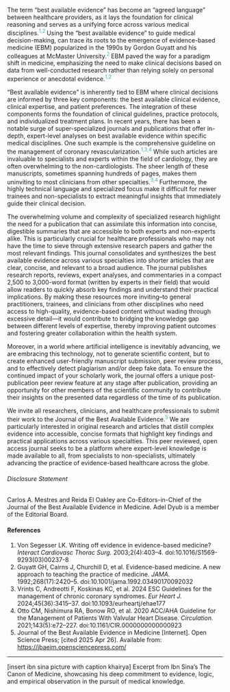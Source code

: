 
The term “best available evidence” has become an “agreed language” between healthcare providers, as it lays the foundation for clinical reasoning and serves as a unifying force across various medical disciplines.<sup style="color:#44A6B2;">1,2 </sup> Using the “best available evidence” to guide medical decision-making, can trace its roots to the emergence of evidence-based medicine (EBM) popularized in the 1990s by Gordon Guyatt and his colleagues at McMaster University.<sup style="color:#44A6B2;">2 </sup> EBM paved the way for a paradigm shift in medicine, emphasizing the need to make clinical decisions based on data from well-conducted research rather than relying solely on personal experience or anecdotal evidence.<sup style="color:#44A6B2;">1,2 </sup> 

“Best available evidence” is inherently tied to EBM where clinical decisions are informed by three key components: the best available clinical evidence, clinical expertise, and patient preferences. The integration of these components forms the foundation of clinical guidelines, practice protocols, and individualized treatment plans. In recent years, there has been a notable surge of super-specialized journals and publications that offer in-depth, expert-level analyses on best available evidence within specific medical disciplines. One such example is the comprehensive guideline on the management of coronary revascularization.<sup style="color:#44A6B2;">1,3,4 </sup> While such articles are invaluable to specialists and experts within the field of cardiology, they are often overwhelming to the non-cardiologists. The sheer length of these manuscripts, sometimes spanning hundreds of pages, makes them uninviting to most clinicians from other specialties.<sup style="color:#44A6B2;">3,4 </sup> Furthermore, the highly technical language and specialized focus make it difficult for newer trainees and non-specialists to extract meaningful insights that immediately guide their clinical decision.

The overwhelming volume and complexity of specialized research highlight the need for a publication that can assimilate this information into concise, digestible summaries that are accessible to both experts and non-experts alike. This is particularly crucial for healthcare professionals who may not have the time to sieve through extensive research papers and gather the most relevant findings. This journal consolidates and synthesizes the best available evidence across various specialties into shorter articles that are clear, concise, and relevant to a broad audience. The journal publishes research reports, reviews, expert analyses, and commentaries in a compact 2,500 to 3,000-word format (written by experts in their field) that would allow readers to quickly absorb key findings and understand their practical implications. By making these resources more inviting–to general practitioners, trainees, and clinicians from other disciplines who need access to high-quality, evidence-based content without wading through excessive detail—it would contribute to bridging the knowledge gap between different levels of expertise, thereby improving patient outcomes and fostering greater collaboration within the health system.  

Moreover, in a world where artificial intelligence is inevitably advancing, we are embracing this technology, not to generate scientific content, but to create enhanced user-friendly manuscript submission, peer review process, and to effectively detect plagiarism and/or deep fake data. To ensure the continued impact of your scholarly work, the journal offers a unique post-publication peer review feature at any stage after publication, providing an opportunity for other members of the scientific community to contribute their insights on the presented data regardless of the time of its publication.  

We invite all researchers, clinicians, and healthcare professionals to submit their work to the Journal of the Best Available Evidence.<sup style="color:#44A6B2;">5 </sup> We are particularly interested in original research and articles that distill complex evidence into accessible, concise formats that highlight key findings and practical applications across various specialties. This peer reviewed, open access journal seeks to be a platform where expert-level knowledge is made available to all, from specialists to non-specialists, ultimately advancing the practice of evidence-based healthcare across the globe.

###### Disclosure Statement

Carlos A. Mestres and Reida El Oakley are Co-Editors-in-Chief of the Journal of the Best Available Evidence in Medicine. Adel Dyub is a member of the Editorial Board.

#### References

1. Von Segesser LK. Writing off evidence in evidence-based medicine? *Interact Cardiovasc Thorac Surg.* 2003;2(4):403–4. doi:10.1016/S1569-9293(03)00237-8  
2. Guyatt GH, Cairns J, Churchill D, et al. Evidence-based medicine. A new approach to teaching the practice of medicine. *JAMA.* 1992;268(17):2420–5. doi:10.1001/jama.1992.03490170092032 
3. Vrints C, Andreotti F, Koskinas KC, et al. 2024 ESC Guidelines for the management of chronic coronary syndromes. *Eur Heart J.* 2024;45(36):3415–37. doi:10.1093/eurheartj/ehae177
4. Otto CM, Nishimura RA, Bonow RO, et al. 2020 ACC/AHA Guideline for the Management of Patients With Valvular Heart Disease. *Circulation.* 2021;143(5):e72–227. doi:10.1161/CIR.0000000000000923
5. Journal of the Best Available Evidence in Medicine [Internet]. Open Science Press; [cited 2025 Apr 26]. Available from: https://jbaeim.opensciencepress.com/


---
[insert ibn sina picture with caption khairya]
Excerpt from Ibn Sina’s The Canon of Medicine, showcasing his deep commitment to evidence, logic, and empirical observation in the pursuit of medical knowledge.
